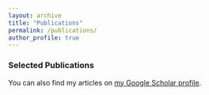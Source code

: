 ```yaml
---
layout: archive
title: "Publications"
permalink: /publications/
author_profile: true
---
```


### Selected Publications



You can also find my articles on <a href="https://scholar.google.com/citations?user=RS3wR_UAAAAJ&hl=en&oi=ao">my Google Scholar profile</a>.
